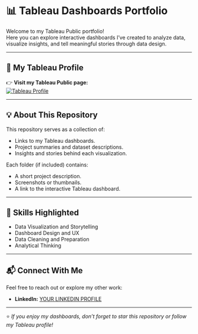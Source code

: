 # 📊 Tableau Dashboards Portfolio

Welcome to my Tableau Public portfolio!  
Here you can explore interactive dashboards I’ve created to analyze data, visualize insights, and tell meaningful stories through data design.

---

## 🔗 My Tableau Profile

👉 **Visit my Tableau Public page:**  
[![Tableau Profile](https://img.shields.io/badge/View%20on-Tableau%20Public-blue?style=for-the-badge&logo=tableau)](https://public.tableau.com/app/profile/ernesto.rafael.guti.rrez.flores/vizzes)

---

## 💡 About This Repository

This repository serves as a collection of:
- Links to my Tableau dashboards.
- Project summaries and dataset descriptions.
- Insights and stories behind each visualization.

Each folder (if included) contains:
- A short project description.
- Screenshots or thumbnails.
- A link to the interactive Tableau dashboard.

---

## 🧠 Skills Highlighted
- Data Visualization and Storytelling  
- Dashboard Design and UX  
- Data Cleaning and Preparation  
- Analytical Thinking  

---

## 📬 Connect With Me
Feel free to reach out or explore my other work:
- **LinkedIn:** [YOUR LINKEDIN PROFILE](https://linkedin.com/in/ernestogutierrezflores/)


---

⭐️ *If you enjoy my dashboards, don’t forget to star this repository or follow my Tableau profile!*
